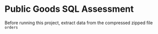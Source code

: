 # Public Goods SQL Assessment

Before running this project, extract data from the compressed zipped file `orders`
